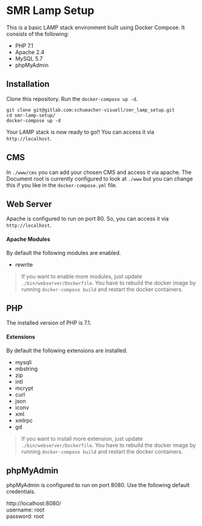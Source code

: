 # SMR Lamp Setup

This is a basic LAMP stack environment built using Docker Compose. It consists of the following:

* PHP 7.1
* Apache 2.4
* MySQL 5.7
* phpMyAdmin

## Installation

Clone this repository. Run the `docker-compose up -d`.

```shell
git clone git@gitlab.com:schumacher-visuell/smr_lamp_setup.git
cd smr-lamp-setup/
docker-compose up -d
```

Your LAMP stack is now ready to go!! You can access it via `http://localhost`.

## CMS

In `./www/cms` you can add your chosen CMS and access it via apache. The Document root is currently configured to look at `./www` but you can change this if you like in the `docker-compose.yml` file.

## Web Server

Apache is configured to run on port 80. So, you can access it via `http://localhost`.

#### Apache Modules

By default the following modules are enabled.

* rewrite

> If you want to enable more modules, just update `./bin/webserver/Dockerfile`.
> You have to rebuild the docker image by running `docker-compose build` and restart the docker containers.

## PHP

The installed version of PHP is 7.1.

#### Extensions

By default the following extensions are installed.

* mysqli
* mbstring
* zip
* intl
* mcrypt
* curl
* json
* iconv
* xml
* xmlrpc
* gd

> If you want to install more extension, just update `./bin/webserver/Dockerfile`.
> You have to rebuild the docker image by running `docker-compose build` and restart the docker containers.

## phpMyAdmin

phpMyAdmin is configured to run on port 8080. Use the following default credentials.

http://localhost:8080/  
username: root  
password: root
